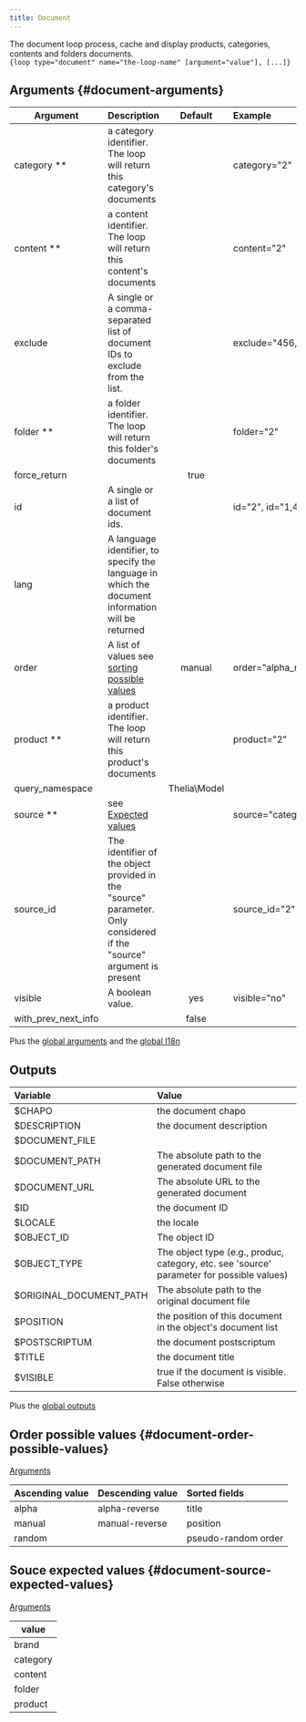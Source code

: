 ```yaml
---
title: Document
---
```


The document loop process, cache and display products, categories, contents and folders documents.   
`{loop type="document" name="the-loop-name" [argument="value"], [...]}`

## Arguments {#document-arguments}

| Argument    | Description                                                                                                          | Default | Example               |
|-------------|:---------------------------------------------------------------------------------------------------------------------|:-------:|:----------------------|
| category ** | a category identifier. The loop will return this category's documents                                                |         | category="2"          |
| content **  | a content identifier. The loop will return this content's documents                                                  |         | content="2"           |
| exclude     | A single or a comma-separated list of document IDs to exclude from the list.                                         |         | exclude="456,123"     |
| folder **   | a folder identifier. The loop will return this folder's documents                                                    |         | folder="2"            |
| force_return|                                                                                                                      | true    |                       |
| id          | A single or a list of document ids.                                                                                  |         | id="2", id="1,4,7"    |
| lang        | A language identifier, to specify the language in which the document information will be returned                    |         |                       |
| order       | A list of values see [sorting possible values](#document-order-possible-values)                                      | manual  | order="alpha_reverse" |
| product **  | a product identifier. The loop will return this product's documents                                                  |         | product="2"           |
| query_namespace|                                                                                                                   | Thelia\\Model|                  |
| source **   | see [Expected values](#document-source-expected-values)                                                              |         | source="category"     |
| source_id   | The identifier of the object provided in the "source" parameter. Only considered if the "source" argument is present |         | source_id="2"         |
| visible     | A boolean value.                                                                                                     |   yes   | visible="no"          |
| with_prev_next_info|                                                                                                               |  false  |                       |

Plus the [global arguments](./global_arguments) and the [global I18n](./global_arguments_I18n.md)

## Outputs

| Variable                | Value                                                                                     |
|:------------------------|:------------------------------------------------------------------------------------------|
| $CHAPO                  | the document chapo                                                                        |
| $DESCRIPTION            | the document description                                                                  |
| $DOCUMENT_FILE          |                                                                                           |
| $DOCUMENT_PATH          | The absolute path to the generated document file                                          |
| $DOCUMENT_URL           | The absolute URL to the generated document                                                |
| $ID                     | the document ID                                                                           |
| $LOCALE                 | the locale                                                                                |
| $OBJECT_ID              | The object ID                                                                             |
| $OBJECT_TYPE            | The object type (e.g., produc, category, etc. see 'source' parameter for possible values) |
| $ORIGINAL_DOCUMENT_PATH | The absolute path to the original document file                                           |
| $POSITION               | the position of this document in the object's document list                               |
| $POSTSCRIPTUM           | the document postscriptum                                                                 |
| $TITLE                  | the document title                                                                        |
| $VISIBLE                | true if the document is visible. False otherwise                                          |

Plus the [global outputs](./global_outputs)

## Order possible values {#document-order-possible-values}
[Arguments](#document-arguments)

| Ascending value | Descending value | Sorted fields       |
|-----------------|------------------|:--------------------|
| alpha           | alpha-reverse    | title               |
| manual          | manual-reverse   | position            |
| random          |                  | pseudo-random order |

## Souce expected values {#document-source-expected-values}
[Arguments](#document-arguments)

| value    |
|----------|
| brand    |
| category |
| content  |
| folder   |
| product  |